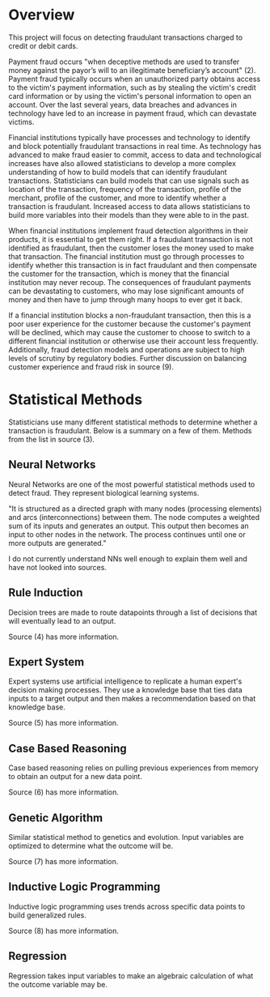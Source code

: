 # Overview

This project will focus on detecting fraudulant transactions charged to credit or debit cards.

Payment fraud occurs "when deceptive methods are used to transfer money against the payor’s will to an illegitimate beneficiary’s account" (2).
Payment fraud typically occurs when an unauthorized party obtains access to the victim's payment information, such as by stealing the victim's credit card information or by using the victim's personal information to open an account.
Over the last several years, data breaches and advances in technology have led to an increase in payment fraud, which can devastate victims.

Financial institutions typically have processes and technology to identify and block potentially fraudulant transactions in real time.
As technology has advanced to make fraud easier to commit, access to data and technological increases have also allowed statisticians to develop a more complex understanding of how to build models that can identify fraudulant transactions.
Statisticians can build models that can use signals such as location of the transaction, frequency of the transaction, profile of the merchant, profile of the customer, and more to identify whether a transaction is fraudulant.
Increased access to data allows statisticians to build more variables into their models than they were able to in the past.

When financial institutions implement fraud detection algorithms in their products, it is essential to get them right.
If a fraudulant transaction is not identified as fraudulant, then the customer loses the money used to make that transaction.
The financial institution must go through processes to identify whether this transaction is in fact fraudulant and then compensate the customer for the transaction, which is money that the financial institution may never recoup.
The consequences of fraudulant payments can be devastating to customers, who may lose significant amounts of money and then have to jump through many hoops to ever get it back.

If a financial institution blocks a non-fraudulant transaction, then this is a poor user experience for the customer because the customer's payment will be declined, which may cause the customer to choose to switch to a different financial institution or otherwise use their account less frequently.
Additionally, fraud detection models and operations are subject to high levels of scrutiny by regulatory bodies.
Further discussion on balancing customer experience and fraud risk in source (9).

# Statistical Methods

Statisticians use many different statistical methods to determine whether a transaction is fraudulant.
Below is a summary on a few of them.
Methods from the list in source (3).

## Neural Networks

Neural Networks are one of the most powerful statistical methods used to detect fraud.
They represent biological learning systems.

"It is structured as a directed graph with many nodes (processing elements) and arcs
(interconnections) between them.
The node computes a weighted sum of its inputs and generates an output.
This output then becomes an input to other nodes in the network.
The process continues until one or more outputs are generated."

I do not currently understand NNs well enough to explain them well and have not looked into sources.

## Rule Induction

Decision trees are made to route datapoints through a list of decisions that will eventually lead to an output.

Source (4) has more information.

## Expert System

Expert systems use artificial intelligence to replicate a human expert's decision making processes.
They use a knowledge base that ties data inputs to a target output and then makes a recommendation based on that knowledge base.

Source (5) has more information.

## Case Based Reasoning

Case based reasoning relies on pulling previous experiences from memory to obtain an output for a new data point.

Source (6) has more information.

## Genetic Algorithm

Similar statistical method to genetics and evolution.
Input variables are optimized to determine what the outcome will be.

Source (7) has more information.

## Inductive Logic Programming

Inductive logic programming uses trends across specific data points to build generalized rules.

Source (8) has more information.


## Regression

Regression takes input variables to make an algebraic calculation of what the outcome variable may be.